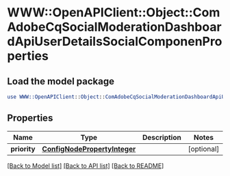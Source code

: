 # WWW::OpenAPIClient::Object::ComAdobeCqSocialModerationDashboardApiUserDetailsSocialComponenProperties

## Load the model package
```perl
use WWW::OpenAPIClient::Object::ComAdobeCqSocialModerationDashboardApiUserDetailsSocialComponenProperties;
```

## Properties
Name | Type | Description | Notes
------------ | ------------- | ------------- | -------------
**priority** | [**ConfigNodePropertyInteger**](ConfigNodePropertyInteger.md) |  | [optional] 

[[Back to Model list]](../README.md#documentation-for-models) [[Back to API list]](../README.md#documentation-for-api-endpoints) [[Back to README]](../README.md)


